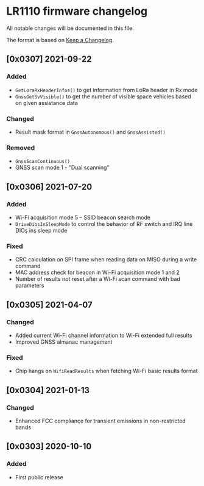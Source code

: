# LR1110 firmware changelog

All notable changes will be documented in this file.

The format is based on [Keep a Changelog](https://keepachangelog.com/en/1.0.0/).

## [0x0307] 2021-09-22

### Added

- `GetLoraRxHeaderInfos()` to get information from LoRa header in Rx mode
- `GnssGetSvVisible()` to get the number of visible space vehicles based on given assistance data

### Changed

- Result mask format in `GnssAutonomous()` and `GnssAssisted()`

### Removed

- `GnssScanContinuous()`
- GNSS scan mode 1 - "Dual scanning"

## [0x0306] 2021-07-20

### Added

- Wi-Fi acquisition mode 5 – SSID beacon search mode
- `DriveDiosInSleepMode` to control the behavior of RF switch and IRQ line DIOs ins sleep mode

### Fixed

- CRC calculation on SPI frame when reading data on MISO during a write command
- MAC address check for beacon in Wi-Fi acquisition mode 1 and 2
- Number of results not reset after a Wi-Fi scan command with bad parameters

## [0x0305] 2021-04-07

### Changed

- Added current Wi-Fi channel information to Wi-Fi extended full results
- Improved GNSS almanac management

### Fixed

- Chip hangs on `WifiReadResults` when fetching Wi-Fi basic results format

## [0x0304] 2021-01-13

### Changed

- Enhanced FCC compliance for transient emissions in non-restricted bands

## [0x0303] 2020-10-10

### Added

- First public release
